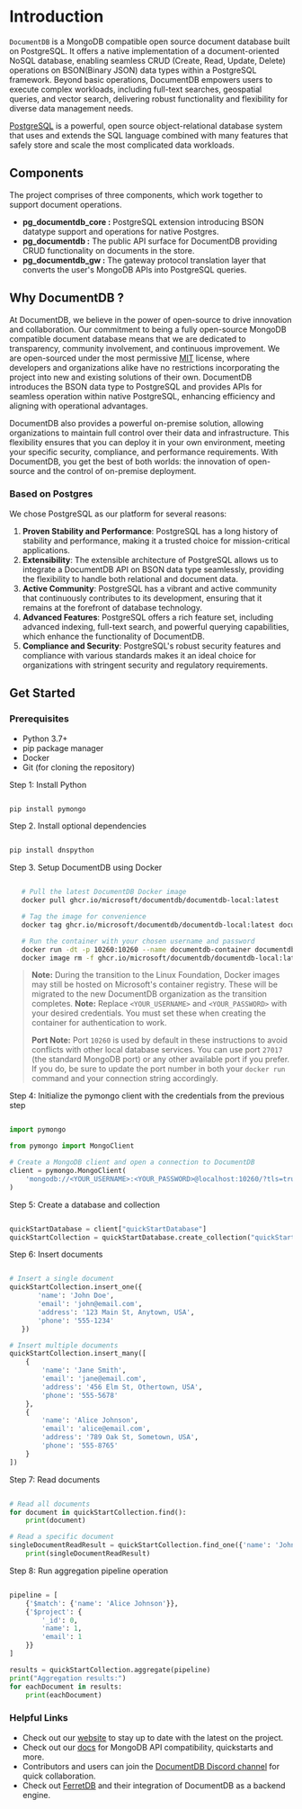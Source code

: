# Introduction

`DocumentDB` is a MongoDB compatible open source document database built on PostgreSQL. It offers a native implementation of a document-oriented NoSQL database, enabling seamless CRUD (Create, Read, Update, Delete) operations on BSON(Binary JSON) data types within a PostgreSQL framework. Beyond basic operations, DocumentDB empowers users to execute complex workloads, including full-text searches, geospatial queries, and vector search, delivering robust functionality and flexibility for diverse data management needs.

[PostgreSQL](https://www.postgresql.org/about/) is a powerful, open source object-relational database system that uses and extends the SQL language combined with many features that safely store and scale the most complicated data workloads.

## Components

The project comprises of three components, which work together to support document operations.

- **pg_documentdb_core :** PostgreSQL extension introducing BSON datatype support and operations for native Postgres.
- **pg_documentdb :** The public API surface for DocumentDB providing CRUD functionality on documents in the store.
- **pg_documentdb_gw :** The gateway protocol translation layer that converts the user's MongoDB APIs into PostgreSQL queries.


## Why DocumentDB ?

At DocumentDB, we believe in the power of open-source to drive innovation and collaboration. Our commitment to being a fully open-source MongoDB compatible document database means that we are dedicated to transparency, community involvement, and continuous improvement. We are open-sourced under the most permissive [MIT](https://opensource.org/license/mit) license, where developers and organizations alike have no restrictions incorporating the project into new and existing solutions of their own. DocumentDB introduces the BSON data type to PostgreSQL and provides APIs for seamless operation within native PostgreSQL, enhancing efficiency and aligning with operational advantages.

DocumentDB also provides a powerful on-premise solution, allowing organizations to maintain full control over their data and infrastructure. This flexibility ensures that you can deploy it in your own environment, meeting your specific security, compliance, and performance requirements. With DocumentDB, you get the best of both worlds: the innovation of open-source and the control of on-premise deployment.

### Based on Postgres

We chose PostgreSQL as our platform for several reasons:

1. **Proven Stability and Performance**: PostgreSQL has a long history of stability and performance, making it a trusted choice for mission-critical applications.
2. **Extensibility**: The extensible architecture of PostgreSQL allows us to integrate a DocumentDB API on BSON data type seamlessly, providing the flexibility to handle both relational and document data.
3. **Active Community**: PostgreSQL has a vibrant and active community that continuously contributes to its development, ensuring that it remains at the forefront of database technology.
4. **Advanced Features**: PostgreSQL offers a rich feature set, including advanced indexing, full-text search, and powerful querying capabilities, which enhance the functionality of DocumentDB.
5. **Compliance and Security**: PostgreSQL's robust security features and compliance with various standards makes it an ideal choice for organizations with stringent security and regulatory requirements.

## Get Started

### Prerequisites
- Python 3.7+
- pip package manager
- Docker
- Git (for cloning the repository)

Step 1: Install Python

```bash

pip install pymongo

```

Step 2. Install optional dependencies

```bash

pip install dnspython

```

Step 3. Setup DocumentDB using Docker

```bash

   # Pull the latest DocumentDB Docker image
   docker pull ghcr.io/microsoft/documentdb/documentdb-local:latest

   # Tag the image for convenience
   docker tag ghcr.io/microsoft/documentdb/documentdb-local:latest documentdb

   # Run the container with your chosen username and password
   docker run -dt -p 10260:10260 --name documentdb-container documentdb --username <YOUR_USERNAME> --password <YOUR_PASSWORD>
   docker image rm -f ghcr.io/microsoft/documentdb/documentdb-local:latest || echo "No existing documentdb image to remove"

```

> **Note:** During the transition to the Linux Foundation, Docker images may still be hosted on Microsoft's container registry. These will be migrated to the new DocumentDB organization as the transition completes.
   > **Note:** Replace `<YOUR_USERNAME>` and `<YOUR_PASSWORD>` with your desired credentials. You must set these when creating the container for authentication to work.
   > 
   > **Port Note:** Port `10260` is used by default in these instructions to avoid conflicts with other local database services. You can use port `27017` (the standard MongoDB port) or any other available port if you prefer. If you do, be sure to update the port number in both your `docker run` command and your connection string accordingly.

Step 4: Initialize the pymongo client with the credentials from the previous step

```python

import pymongo

from pymongo import MongoClient

# Create a MongoDB client and open a connection to DocumentDB
client = pymongo.MongoClient(
    'mongodb://<YOUR_USERNAME>:<YOUR_PASSWORD>@localhost:10260/?tls=true&tlsAllowInvalidCertificates=true'
)

```

Step 5: Create a database and collection

```python

quickStartDatabase = client["quickStartDatabase"]
quickStartCollection = quickStartDatabase.create_collection("quickStartCollection")

```

Step 6: Insert documents

```python

# Insert a single document
quickStartCollection.insert_one({
       'name': 'John Doe',
       'email': 'john@email.com',
       'address': '123 Main St, Anytown, USA',
       'phone': '555-1234'
   })

# Insert multiple documents
quickStartCollection.insert_many([
    {
        'name': 'Jane Smith',
        'email': 'jane@email.com',
        'address': '456 Elm St, Othertown, USA',
        'phone': '555-5678'
    },
    {
        'name': 'Alice Johnson',
        'email': 'alice@email.com',
        'address': '789 Oak St, Sometown, USA',
        'phone': '555-8765'
    }
])

```

Step 7: Read documents

```python

# Read all documents
for document in quickStartCollection.find():
    print(document)

# Read a specific document
singleDocumentReadResult = quickStartCollection.find_one({'name': 'John Doe'})
    print(singleDocumentReadResult)

```

Step 8: Run aggregation pipeline operation

```python

pipeline = [
    {'$match': {'name': 'Alice Johnson'}},
    {'$project': {
        '_id': 0,
        'name': 1,
        'email': 1
    }}
]

results = quickStartCollection.aggregate(pipeline)
print("Aggregation results:")
for eachDocument in results:
    print(eachDocument)

```

### Helpful Links

- Check out our [website](https://documentdb.io) to stay up to date with the latest on the project.
- Check out our [docs](https://documentdb.io/docs) for MongoDB API compatibility, quickstarts and more.
- Contributors and users can join the [DocumentDB Discord channel](https://discord.gg/vH7bYu524D) for quick collaboration.
- Check out [FerretDB](https://github.com/FerretDB/FerretDB) and their integration of DocumentDB as a backend engine.
